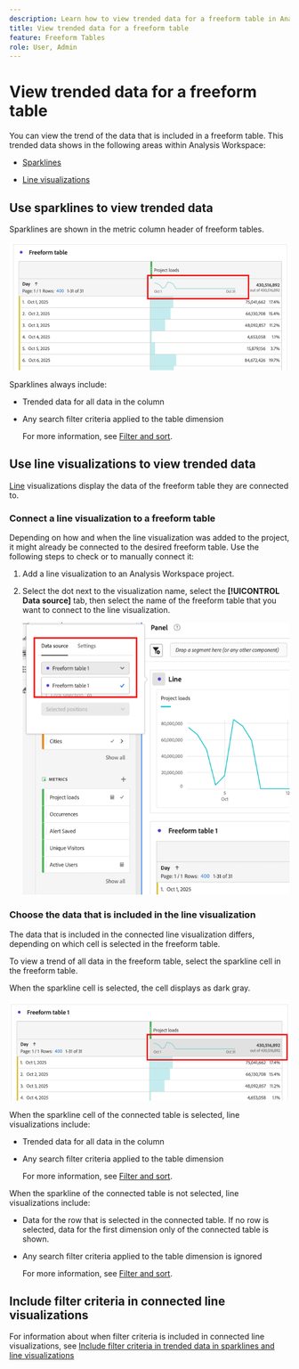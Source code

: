 ```yaml
---
description: Learn how to view trended data for a freeform table in Analysis Workspace.
title: View trended data for a freeform table
feature: Freeform Tables
role: User, Admin
---
```

# View trended data for a freeform table

You can view the trend of the data that is included in a freeform table. This trended data shows in the following areas within Analysis Workspace:

* [Sparklines](#use-sparklines-to-view-trended-data)

* [Line visualizations](#use-line-visualizations-to-view-trended-data)

## Use sparklines to view trended data

Sparklines are shown in the metric column header of freeform tables.

  ![sparkline in freeform table](assets/table-sparkline.png)

Sparklines always include:

* Trended data for all data in the column

* Any search filter criteria applied to the table dimension

  For more information, see [Filter and sort](/help/analyze/analysis-workspace/visualizations/freeform-table/filter-and-sort.md).

## Use line visualizations to view trended data

[Line](/help/analyze/analysis-workspace/visualizations/line.md) visualizations display the data of the freeform table they are connected to.

### Connect a line visualization to a freeform table

Depending on how and when the line visualization was added to the project, it might already be connected to the desired freeform table. Use the following steps to check or to manually connect it:

1. Add a line visualization to an Analysis Workspace project.

1. Select the dot next to the visualization name, select the **[!UICONTROL Data source]** tab, then select the name of the freeform table that you want to connect to the line visualization. 

   ![line visualization connected to freeform tables](assets/table-line-viz.png)

### Choose the data that is included in the line visualization

The data that is included in the connected line visualization differs, depending on which cell is selected in the freeform table. 

To view a trend of all data in the freeform table, select the sparkline cell in the freeform table.

When the sparkline cell is selected, the cell displays as dark gray.

![sparkline selected](assets/table-sparkline-selected.png)

When the sparkline cell of the connected table is selected, line visualizations include:

* Trended data for all data in the column

* Any search filter criteria applied to the table dimension

  For more information, see [Filter and sort](/help/analyze/analysis-workspace/visualizations/freeform-table/filter-and-sort.md).

When the sparkline of the connected table is not selected, line visualizations include:

* Data for the row that is selected in the connected table. If no row is selected, data for the first dimension only of the connected table is shown.

* Any search filter criteria applied to the table dimension is ignored

  For more information, see [Filter and sort](/help/analyze/analysis-workspace/visualizations/freeform-table/filter-and-sort.md).


## Include filter criteria in connected line visualizations 

For information about when filter criteria is included in connected line visualizations, see [Include filter criteria in trended data in sparklines and line visualizations](/help/analyze/analysis-workspace/visualizations/freeform-table/filter-and-sort.md#include-filter-criteria-in-trended-data-in-sparklines-and-line-visualizations)

